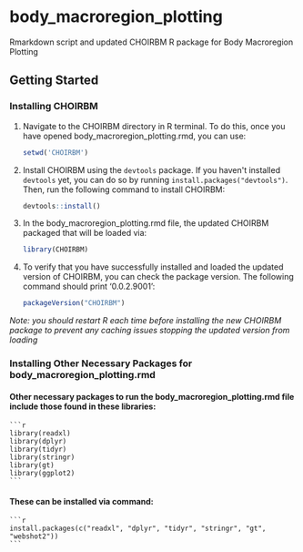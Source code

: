 # body_macroregion_plotting
Rmarkdown script and updated CHOIRBM R package for Body Macroregion Plotting

## Getting Started 

### Installing CHOIRBM

1. Navigate to the CHOIRBM directory in R terminal. To do this, once you have opened body_macroregion_plotting.rmd, you can use: 

    ```r
    setwd('CHOIRBM')
    ```

2. Install CHOIRBM using the `devtools` package. If you haven't installed `devtools` yet, you can do so by running `install.packages("devtools")`. Then, run the following command to install CHOIRBM:

    ```r
    devtools::install()
    ```

3. In the body_macroregion_plotting.rmd file, the updated CHOIRBM packaged that will be loaded via:

    ```r
    library(CHOIRBM)
    ```

4. To verify that you have successfully installed and loaded the updated version of CHOIRBM, you can check the package version. The following command should print ‘0.0.2.9001’:

    ```r
    packageVersion("CHOIRBM")
    ```
*Note: you should restart R each time before installing the new CHOIRBM package to prevent any caching issues stopping the updated version from loading*

### Installing Other Necessary Packages for body_macroregion_plotting.rmd

#### Other necessary packages to run the body_macroregion_plotting.rmd file include those found in these libraries: 

    ```r
    library(readxl)
    library(dplyr)
    library(tidyr)
    library(stringr)
    library(gt)
    library(ggplot2)
    ```
#### These can be installed via command: 

    ```r
    install.packages(c("readxl", "dplyr", "tidyr", "stringr", "gt", "webshot2"))
    ```



